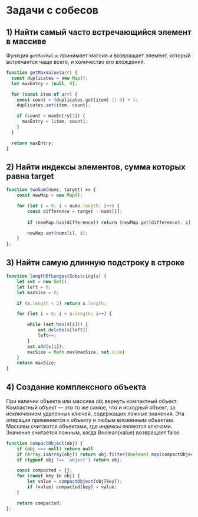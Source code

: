 # Задачи с собесов

## 1) Найти самый часто встречающийся элемент в массиве

Функция `getMaxValue` принимает массив и возвращает элемент, который встречается чаще всего, и количество его вхождений.

```javascript
function getMaxValue(arr) {
  const duplicates = new Map();
  let maxEntry = [null, 0];

  for (const item of arr) {
    const count = (duplicates.get(item) || 0) + 1;
    duplicates.set(item, count);

    if (count > maxEntry[1]) {
      maxEntry = [item, count];
    }
  }

  return maxEntry;
}
```

## 2) Найти индексы элементов, сумма которых равна target

```javascript
function twoSum(nums, target) => {
    const newMap = new Map();

    for (let i = 0; i < nums.length; i++) {
        const difference = target - nums[i];
    
        if (newMap.has(difference)) return [newMap.get(difference), i];

        newMap.set(nums[i], i);
    }
};
```

## 3) Найти самую длинную подстроку в строке

```javascript
function lengthOfLongestSubstring(s) {
    let set = new Set();
    let left = 0;
    let maxSize = 0;

    if (s.length < 2) return s.length;

    for (let i = 0; i < s.length; i++) {

        while (set.has(s[i])) {
            set.delete(s[left])
            left++;
        }
        set.add(s[i]);
        maxSize = Math.max(maxSize, set.size)
    }
    return maxSize;
}
```

## 4) Создание комплексного объекта

При наличии объекта или массива obj вернуть компактный объект.
Компактный объект — это то же самое, что и исходный объект, за исключением удаленных ключей, содержащих ложные значения. Эта операция применяется к объекту и любым вложенным объектам. Массивы считаются объектами, где индексы являются ключами. Значение считается ложным, когда Boolean(value) возвращает false.

```javascript
function compactObject(obj) {
    if (obj === null) return null
    if (Array.isArray(obj)) return obj.filter(Boolean).map(compactObject)
    if (typeof obj !== 'object') return obj;

    const compacted = {};
    for (const key in obj) {
        let value = compactObject(obj[key]);
        if (value) compacted[key] = value;
    }

    return compacted;
};
```
